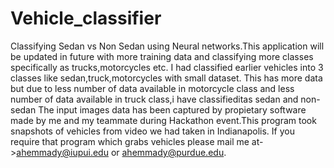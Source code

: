 # Vehicle_classifier
Classifying Sedan vs Non Sedan using Neural networks.This application will be updated in future with more training data and 
classifying more classes specifically as trucks,motorcycles etc.
I had classified earlier vehicles into 3 classes like sedan,truck,motorcycles with small dataset.
This has more data but due to less number of data available in motorcycle class and less number of data available in truck class,i have classifieditas sedan and non-sedan
The input images data has been captured by propietary software made by me and my teammate during Hackathon event.This program took snapshots of vehicles from video we had taken in Indianapolis.
If you require that program which grabs vehicles please mail me at->ahemmady@iupui.edu or ahemmady@purdue.edu.

